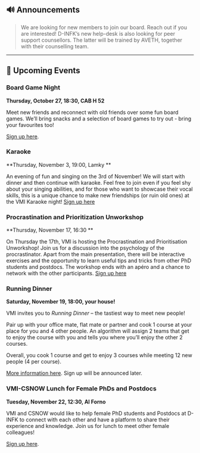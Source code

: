 ## 🔊 Announcements

> We are looking for new members to join our board. Reach out if you are interested!
D-INFK’s new help-desk is also looking for peer support counsellors.
The latter will be trained by AVETH, together with their counselling team.

<hr>

## 📅 Upcoming Events

### Board Game Night

**Thursday, October 27, 18:30, CAB H 52**

Meet new friends and reconnect with old friends over some fun board games.
We’ll bring snacks and a selection of board games to try out - bring your favourites too!

[Sign up here](https://forms.gle/wgyT1SwoUNGM9NaGA).

### Karaoke

**Thursday, November 3, 19:00, Lamky **

An evening of fun and singing on the 3rd of November! We will start with dinner and then continue with karaoke. Feel free to join even if you feel shy about your singing abilities, and for those who want to showcase their vocal skills, this is a unique chance to make new friendships (or ruin old ones) at the VMI Karaoke night!
[Sign up here](https://forms.gle/LwhmFecM5Bsb4ovy7)


### Procrastination and Prioritization Unworkshop

**Thursday, November 17, 16:30 **

On Thursday the 17th, VMI is hosting the Procrastination and Prioritisation Unworkshop! Join us for a discussion into the psychology of the procrastinator. Apart from the main presentation, there will be interactive exercises and the opportunity to learn useful tips and tricks from other PhD students and postdocs. The workshop ends with an apéro and a chance to network with the other participants. 
[Sign up here](https://forms.gle/dAaCc1wcmCJ7iAAE6)



### Running Dinner

**Saturday, November 19, 18:00, your house!**

VMI invites you to *Running Dinner* – the tastiest way to meet new people!

Pair up with your office mate, flat mate or partner and cook 1 course at your place for you and 4 other people.
An algorithm will assign 2 teams that get to enjoy the course with you and tells you where you’ll enjoy the other 2 courses.

Overall, you cook 1 course and get to enjoy 3 courses while meeting 12 new people (4 per course).

[More information here](http://vmi.ethz.ch/news/event/2022/10/24/running-dinner/).
Sign up will be announced later.

### VMI-CSNOW Lunch for Female PhDs and Postdocs

**Tuesday, November 22, 12:30, Al Forno**

VMI and CSNOW would like to help female PhD students and Postdocs at D-INFK to connect with each other and have a platform to share their experience and knowledge.
Join us for lunch to meet other female colleagues!

[Sign up here](https://forms.gle/twijxNwfbRJmMpGp6).
